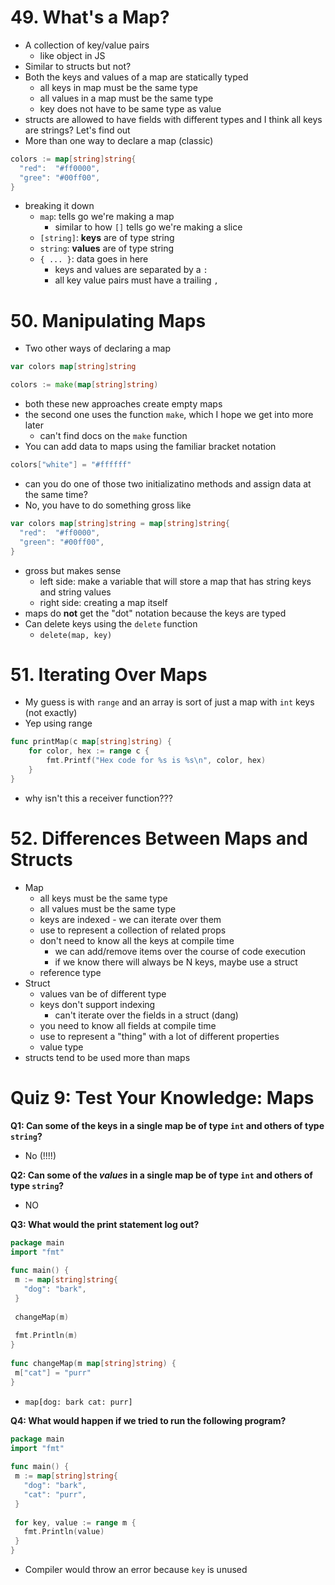 # 49. What's a Map?
- A collection of key/value pairs
  - like object in JS
- Similar to structs but not?
- Both the keys and values of a map are statically typed
  - all keys in map must be the same type
  - all values in a map must be the same type
  - key does not have to be same type as value
- structs are allowed to have fields with different types and I think all keys are strings? Let's find out
- More than one way to declare a map (classic)
```go
colors := map[string]string{
  "red":  "#ff0000",
  "gree": "#00ff00",
}
```
- breaking it down
  - `map`: tells go we're making a map
    - similar to how `[]` tells go we're making a slice
  - `[string]`: __keys__ are of type string
  - `string`: __values__ are of type string
  - `{ ... }`: data goes in here
    - keys and values are separated by a `:`
    - all key value pairs must have a trailing `,`

# 50. Manipulating Maps
- Two other ways of declaring a map
```go
var colors map[string]string

colors := make(map[string]string)
```
- both these new approaches create empty maps
- the second one uses the function `make`, which I hope we get into more later
  - can't find docs on the `make` function
- You can add data to maps using the familiar bracket notation
```go
colors["white"] = "#ffffff"
```
- can you do one of those two initializatino methods and assign data at the same time?
- No, you have to do something gross like
```go
var colors map[string]string = map[string]string{
  "red":  "#ff0000",
  "green": "#00ff00",
}
```
- gross but makes sense
  - left side: make a variable that will store a map that has string keys and string values
  - right side: creating a map itself
- maps do __not__ get the "dot" notation because the keys are typed
- Can delete keys using the `delete` function
  - `delete(map, key)`

# 51. Iterating Over Maps
- My guess is with `range` and an array is sort of just a map with `int` keys (not exactly)
- Yep using range
```go
func printMap(c map[string]string) {
	for color, hex := range c {
		fmt.Printf("Hex code for %s is %s\n", color, hex)
	}
}
```
- why isn't this a receiver function???

# 52. Differences Between Maps and Structs
- Map
  - all keys must be the same type
  - all values must be the same type
  - keys are indexed - we can iterate over them
  - use to represent a collection of related props
  - don't need to know all the keys at compile time
    - we can add/remove items over the course of code execution
    - if we know there will always be N keys, maybe use a struct
  - reference type
- Struct
  - values van be of different type
  - keys don't support indexing
    - can't iterate over the fields in a struct (dang)
  - you need to know all fields at compile time
  - use to represent a "thing" with a lot of different properties
  - value type
- structs tend to be used more than maps

# Quiz 9: Test Your Knowledge: Maps
__Q1: Can some of the keys in a single map be of type `int` and others of type `string`?__
- No (!!!!)

__Q2: Can some of the _values_ in a single map be of type `int` and others of type `string`?__
- NO

__Q3: What would the print statement log out?__
```go
package main
import "fmt"
 
func main() {
 m := map[string]string{
   "dog": "bark",
 }
 
 changeMap(m)
 
 fmt.Println(m)
}
 
func changeMap(m map[string]string) {
 m["cat"] = "purr"
}
```
- `map[dog: bark cat: purr]`

__Q4: What would happen if we tried to run the following program?__
```go
package main
import "fmt"
 
func main() {
 m := map[string]string{
   "dog": "bark",
   "cat": "purr",
 }
 
 for key, value := range m {
   fmt.Println(value)
 }
}
```
- Compiler would throw an error because `key` is unused
